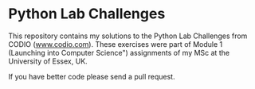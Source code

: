 # Python Lab Challenges
 
 
This repository contains my solutions to the Python Lab Challenges from CODIO (www.codio.com). These exercises were part of Module 1 (Launching into Computer Science") assignments of my MSc at the University of Essex, UK. 
 
If you have better code please send a pull request.
 


